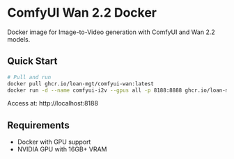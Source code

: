 # ComfyUI Wan 2.2 Docker

Docker image for Image-to-Video generation with ComfyUI and Wan 2.2 models.

## Quick Start

```bash
# Pull and run
docker pull ghcr.io/loan-mgt/comfyui-wan:latest
docker run -d --name comfyui-i2v --gpus all -p 8188:8888 ghcr.io/loan-mgt/comfyui-wan:latest
```

Access at: http://localhost:8188

## Requirements

- Docker with GPU support
- NVIDIA GPU with 16GB+ VRAM
